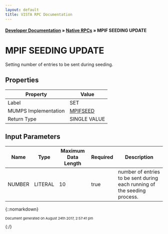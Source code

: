 ```yaml
---
layout: default
title: VISTA RPC Documentation
---
```


#### [Developer Documentation](../index) &#187; [Native RPCs](TableOfContents) &#187; MPIF SEEDING UPDATE<br/>
# MPIF SEEDING UPDATE

Setting number of entries to be sent during seeding.

## Properties

Property | Value
--- | ---
Label | SET
MUMPS Implementation | [MPIFSEED](http://code.osehra.org/dox/Routine_MPIFSEED_source.html)
Return Type | SINGLE VALUE


## Input Parameters

Name | Type | Maximum Data Length | Required | Description
--- | --- | --- | --- | ---
NUMBER | LITERAL | 10 | true | number of entries to be sent during each running of the seeding process.



{::nomarkdown} <br/><p style="font-size: 11px">Document generated on August 24th 2017, 2:57:41 pm</p>{:/}